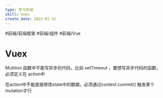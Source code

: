 ```yaml
---
type: 学习总结
skill: Vuex
create_date: 2022-01-31
---
```


#前端/前端框架 #前端/组件 #前端/Vue

# Vuex

Mutition 函数中不能写异步的代码，比如 setTimeout ，要想写异步代码的函数，必须定义在 action中

在action中不能直接修改state中的数据，必须通过context.commit() 触发某个mutation才行
